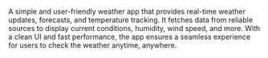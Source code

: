 A simple and user-friendly weather app that provides real-time weather updates, forecasts, and temperature tracking. It fetches data from reliable sources to display current conditions, humidity, wind speed, and more. With a clean UI and fast performance, the app ensures a seamless experience for users to check the weather anytime, anywhere.

